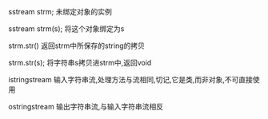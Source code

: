sstream strm;
未绑定对象的实例

sstream strm(s);
将这个对象绑定为s

strm.str()
返回strm中所保存的string的拷贝

strm.str(s);
将字符串s拷贝进strm中,返回void

istringstream
输入字符串流,处理方法与流相同,切记,它是类,而非对象,不可直接使用

ostringstream
输出字符串流,与输入字符串流相反
